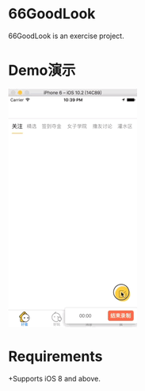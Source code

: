  # 66GoodLook
 66GoodLook is an exercise project. 
 
# Demo演示
 ![Mou](./readme~resource/present.gif)
 
# Requirements
+Supports iOS 8 and above.
